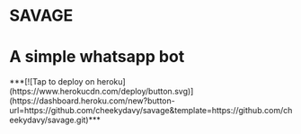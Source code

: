 # SAVAGE
<h1>A simple whatsapp bot</h1>
***[![Tap to deploy on heroku](https://www.herokucdn.com/deploy/button.svg)](https://dashboard.heroku.com/new?button-url=https://github.com/cheekydavy/savage&template=https://github.com/cheekydavy/savage.git)***
